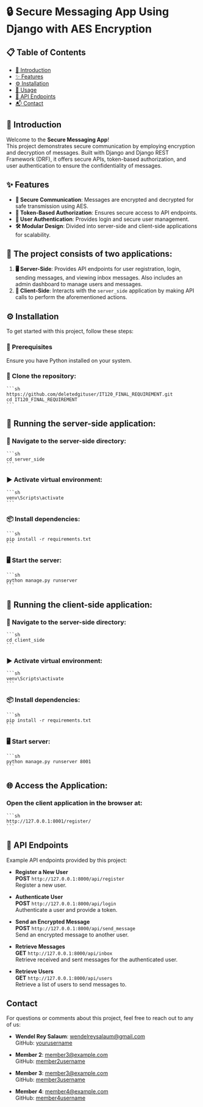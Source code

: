 # 🔒 Secure Messaging App Using Django with AES Encryption


## 📋 Table of Contents
- [📖 Introduction](#introduction)
- [✨ Features](#features)
- [⚙️ Installation](#installation)
- [🚀 Usage](#usage)
- [🔗 API Endpoints](#api-endpoints)
- [📬 Contact](#contact)

## 📖 Introduction
Welcome to the **Secure Messaging App**!  
This project demonstrates secure communication by employing encryption and decryption of messages. Built with Django and Django REST Framework (DRF), it offers secure APIs, token-based authorization, and user authentication to ensure the confidentiality of messages.

## ✨ Features
- **🔐 Secure Communication**: Messages are encrypted and decrypted for safe transmission using AES.
- **🔑 Token-Based Authorization**: Ensures secure access to API endpoints.
- **👤 User Authentication**: Provides login and secure user management.
- **🛠️ Modular Design**: Divided into server-side and client-side applications for scalability.

## 🧩 The project consists of two applications:
1. **🖥️ Server-Side**: Provides API endpoints for user registration, login, sending messages, and viewing inbox messages. Also includes an admin dashboard to manage users and messages.
2. **📱 Client-Side**: Interacts with the `server_side` application by making API calls to perform the aforementioned actions.


## ⚙️ Installation
To get started with this project, follow these steps:

### 📌 Prerequisites 
Ensure you have Python installed on your system.

### 📂 Clone the repository:
    ```sh
    https://github.com/deletedgituser/IT120_FINAL_REQUIREMENT.git
    cd IT120_FINAL_REQUIREMENT
    ```

## 🚀 Running the server-side application:

### 📁 Navigate to the server-side directory:
    ```sh
    cd server_side
    ```

### ▶️ Activate virtual environment:
    ```sh
    venv\Scripts\activate
    ```

### 📦 Install dependencies:
    ```sh
    pip install -r requirements.txt
    ```

### 🖥️ Start the server:
    ```sh
    python manage.py runserver
    ```


## 🚀 Running the client-side application:

### 📁 Navigate to the server-side directory:
    ```sh
    cd client_side
    ```

### ▶️ Activate virtual environment:
    ```sh
    venv\Scripts\activate
    ```

### 📦 Install dependencies:
    ```sh
    pip install -r requirements.txt
    ```

### 🖥️ Start server:
    ```sh
    python manage.py runserver 8001
    ```


## 🌐 Access the Application:
### Open the client application in the browser at:
    ```sh
    http://127.0.0.1:8001/register/
    ```


## 🔗 API Endpoints
Example API endpoints provided by this project:

- **Register a New User**  
  **POST** `http://127.0.0.1:8000/api/register`  
  Register a new user.

- **Authenticate User**  
  **POST** `http://127.0.0.1:8000/api/login`  
  Authenticate a user and provide a token.

- **Send an Encrypted Message**  
  **POST** `http://127.0.0.1:8000/api/send_message`  
  Send an encrypted message to another user.

- **Retrieve Messages**  
  **GET** `http://127.0.0.1:8000/api/inbox`  
  Retrieve received and sent messages for the authenticated user.

- **Retrieve Users**  
  **GET** `http://127.0.0.1:8000/api/users`  
  Retrieve a list of users to send messages to.


## Contact
For questions or comments about this project, feel free to reach out to any of us:

- **Wendel Rey Salaum**: [wendelreysalaum@gmail.com](mailto:wendelreysalaum@gmail.com)  
  GitHub: [yourusername](https://github.com/yourusername)

- **Member 2**: [member3@example.com](mailto:member2@example.com)  
  GitHub: [member2username](https://github.com/member2username)

- **Member 3**: [member3@example.com](mailto:member3@example.com)  
  GitHub: [member3username](https://github.com/member3username)

- **Member 4**: [member4@example.com](mailto:member4@example.com)  
  GitHub: [member4username](https://github.com/member4username)
